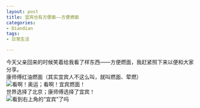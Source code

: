 ```yaml
---
layout: post
title: 宜宾也有方便面——方便燃面
categories:
- Diandian
tags:
- 日常生活

---
```

今天父亲回来的时候笑着给我看了样东西——方便燃面，我赶紧照下来以便和大家分享。
<br />康师傅红油燃面（其实宜宾人不这么叫，就叫燃面、荤燃）
<br />
<img src="http://m2.img.srcdd.com/farm5/d/2012/0627/10/4FA17D540950A96F899ED14480DAEDAB_B500_900_463_348.PNG" />看啊！奥运；看啊！宜宾燃面！
<br />世界选择了北京；康师傅选择了宜宾！
<br />
<img src="http://m1.img.srcdd.com/farm5/d/2012/0627/10/9B2FCE369809FC1B2E0FFE2CA8A2A5B0_B500_900_491_372.PNG" />看到右上角的“宜宾”了吗